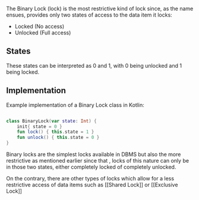 

The Binary Lock (lock) is the most restrictive kind of lock since, as the name ensues, provides only two states of access to the data item it locks:

- Locked (No access)
- Unlocked (Full access)

## States

These states can be interpreted as 0 and 1, with 0 being unlocked and 1 being locked.


## Implementation

Example implementation of a Binary Lock class in Kotlin:

```Kotlin

class BinaryLock(var state: Int) {
	init{ state = 0 }
	fun lock() { this.state = 1 }
	fun unlock() { this.state = 0 }
}
```

Binary locks are the simplest locks available in DBMS but also the more restrictive as mentioned earlier since that , locks of this nature can only be in those two states, either completely locked of completely unlocked.

On the contrary, there are other types of locks which allow for a less restrictive access of data items such as [[Shared Lock]] or [[Exclusive Lock]]